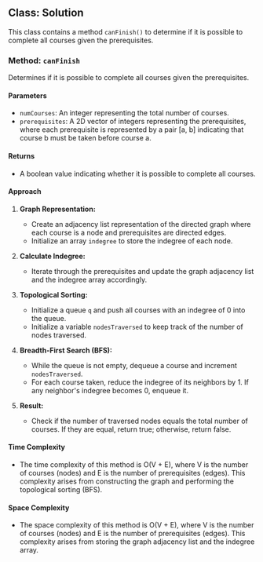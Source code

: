 ## Class: Solution

This class contains a method `canFinish()` to determine if it is possible to complete all courses given the prerequisites.

### Method: `canFinish`

Determines if it is possible to complete all courses given the prerequisites.

#### Parameters

- `numCourses`: An integer representing the total number of courses.
- `prerequisites`: A 2D vector of integers representing the prerequisites, where each prerequisite is represented by a pair [a, b] indicating that course b must be taken before course a.

#### Returns

- A boolean value indicating whether it is possible to complete all courses.

#### Approach

1. **Graph Representation:**
   - Create an adjacency list representation of the directed graph where each course is a node and prerequisites are directed edges.
   - Initialize an array `indegree` to store the indegree of each node.

2. **Calculate Indegree:**
   - Iterate through the prerequisites and update the graph adjacency list and the indegree array accordingly.

3. **Topological Sorting:**
   - Initialize a queue `q` and push all courses with an indegree of 0 into the queue.
   - Initialize a variable `nodesTraversed` to keep track of the number of nodes traversed.

4. **Breadth-First Search (BFS):**
   - While the queue is not empty, dequeue a course and increment `nodesTraversed`.
   - For each course taken, reduce the indegree of its neighbors by 1. If any neighbor's indegree becomes 0, enqueue it.

5. **Result:**
   - Check if the number of traversed nodes equals the total number of courses. If they are equal, return true; otherwise, return false.

#### Time Complexity
- The time complexity of this method is O(V + E), where V is the number of courses (nodes) and E is the number of prerequisites (edges). This complexity arises from constructing the graph and performing the topological sorting (BFS).

#### Space Complexity
- The space complexity of this method is O(V + E), where V is the number of courses (nodes) and E is the number of prerequisites (edges). This complexity arises from storing the graph adjacency list and the indegree array.
